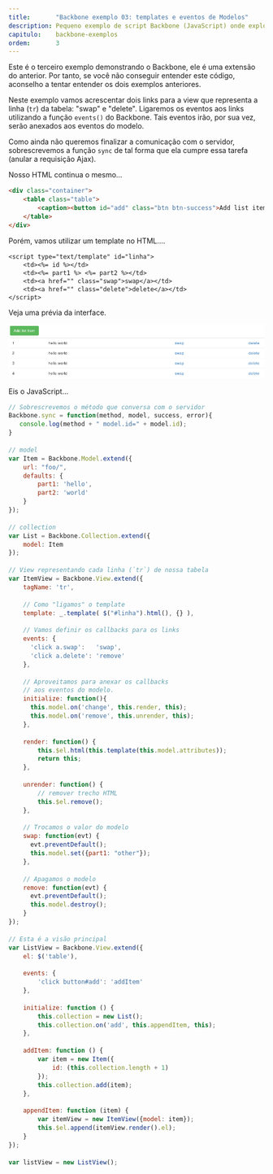 ```yaml
---
title:       "Backbone exemplo 03: templates e eventos de Modelos"
description: Pequeno exemplo de script Backbone (JavaScript) onde exploro templates no HTML e os eventos de modelos disparando ações da visão.
capitulo:    backbone-exemplos
ordem:       3
---
```


Este é o terceiro exemplo demonstrando o Backbone, ele é uma extensão do anterior. Por tanto, se você não
conseguir entender este código, aconselho a tentar entender os dois exemplos anteriores.

Neste exemplo vamos acrescentar dois links para a view que representa a linha (`tr`) da tabela: "swap" e "delete".
Ligaremos os eventos aos links utilizando a função `events()` do Backbone. Tais eventos irão, por sua vez, serão anexados
aos eventos do modelo.

Como ainda não queremos finalizar a comunicação com o servidor, sobrescrevemos a função `sync` de tal forma que ela
cumpre essa tarefa (anular a requisição Ajax).

Nosso HTML continua o mesmo...

```html
<div class="container">
    <table class="table">
        <caption><button id="add" class="btn btn-success">Add list item</button></caption>
    </table>
</div>
```

Porém, vamos utilizar um template no HTML....

```
<script type="text/template" id="linha">
    <td><%= id %></td>
    <td><%= part1 %> <%= part2 %></td>            
    <td><a href="" class="swap">swap</a></td>            
    <td><a href="" class="delete">delete</a></td>            
</script> 
```

Veja uma prévia da interface.

!["exemplo backbone"](img-tabela.png "exemplo backbone")


Eis o JavaScript...

```javascript
// Sobrescrevemos o método que conversa com o servidor
Backbone.sync = function(method, model, success, error){
   console.log(method + " model.id=" + model.id);
}

// model
var Item = Backbone.Model.extend({
    url: "foo/",
    defaults: {
        part1: 'hello',
        part2: 'world'
    }
});

// collection
var List = Backbone.Collection.extend({
    model: Item
});

// View representando cada linha (`tr`) de nossa tabela
var ItemView = Backbone.View.extend({
    tagName: 'tr',

    // Como "ligamos" o template
    template: _.template( $("#linha").html(), {} ),

    // Vamos definir os callbacks para os links
    events: {
      'click a.swap':   'swap',
      'click a.delete': 'remove'
    },

    // Aproveitamos para anexar os callbacks
    // aos eventos do modelo.
    initialize: function(){
      this.model.on('change', this.render, this);
      this.model.on('remove', this.unrender, this);
    },  

    render: function() {
        this.$el.html(this.template(this.model.attributes));
        return this;
    },

    unrender: function() {
        // remover trecho HTML
        this.$el.remove();
    },

    // Trocamos o valor do modelo
    swap: function(evt) {
      evt.preventDefault();
      this.model.set({part1: "other"});      
    },

    // Apagamos o modelo
    remove: function(evt) {
      evt.preventDefault();
      this.model.destroy();
    }
});

// Esta é a visão principal
var ListView = Backbone.View.extend({
    el: $('table'),

    events: {
        'click button#add': 'addItem'
    },

    initialize: function () {
        this.collection = new List();
        this.collection.on('add', this.appendItem, this);
    },

    addItem: function () {
        var item = new Item({
            id: (this.collection.length + 1)
        });
        this.collection.add(item);
    },

    appendItem: function (item) {
        var itemView = new ItemView({model: item});
        this.$el.append(itemView.render().el);
    }
});

var listView = new ListView();
```
